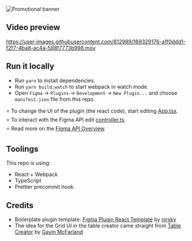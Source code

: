 ![Promotional banner](https://user-images.githubusercontent.com/812989/138165766-7b9b7f8c-b03b-4cdb-8791-e87b4a90667a.jpg)

## Video preview
https://user-images.githubusercontent.com/812989/169329176-a1f0ddd1-f2f7-4ba8-ac4a-588f7773b998.mov

## Run it locally
* Run `yarn` to install dependencies.
* Run `yarn build:watch` to start webpack in watch mode.
* Open `Figma` -> `Plugins` -> `Development` -> `New Plugin...` and choose `manifest.json` file from this repo.

⭐ To change the UI of the plugin (the react code), start editing [App.tsx](./src/app/components/App.tsx).  
⭐ To interact with the Figma API edit [controller.ts](./src/plugin/controller.ts).  
⭐ Read more on the [Figma API Overview](https://www.figma.com/plugin-docs/api/api-overview/).

## Toolings
This repo is using:
* React + Webpack
* TypeScript
* Prettier precommit hook

## Credits
- Boilerplate plugin template: [Figma Plugin React Template](https://github.com/nirsky/figma-plugin-react-template) by [nirsky](https://github.com/nirsky)
- The idea for the Grid UI in the table creator came straight from [Table Creator](https://www.figma.com/community/plugin/885838970710285271/Table-Creator) by [Gavin McFarland](https://www.figma.com/@gavinmcfarland)
